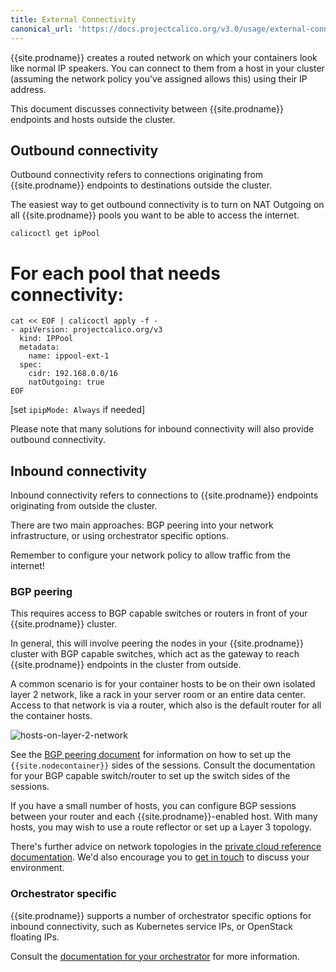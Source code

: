 ```yaml
---
title: External Connectivity
canonical_url: 'https://docs.projectcalico.org/v3.0/usage/external-connectivity'
---
```


{{site.prodname}} creates a routed network on which your containers look like normal IP
speakers. You can connect to them from a host in your cluster (assuming the
network policy you've assigned allows this) using their IP address.

This document discusses connectivity between {{site.prodname}} endpoints and hosts outside
the cluster.

## Outbound connectivity

Outbound connectivity refers to connections originating from {{site.prodname}} endpoints
to destinations outside the cluster.

The easiest way to get outbound connectivity is to turn on NAT Outgoing on all
{{site.prodname}} pools you want to be able to access the internet.

```shell
calicoctl get ipPool
```

# For each pool that needs connectivity:
```
cat << EOF | calicoctl apply -f -
- apiVersion: projectcalico.org/v3
  kind: IPPool
  metadata:
    name: ippool-ext-1
  spec:
    cidr: 192.168.0.0/16
    natOutgoing: true
EOF
```

[set `ipipMode: Always` if needed]

Please note that many solutions for inbound connectivity will also provide
outbound connectivity.

## Inbound connectivity

Inbound connectivity refers to connections to {{site.prodname}} endpoints originating from
outside the cluster.

There are two main approaches: BGP peering into your network infrastructure, or
using orchestrator specific options.

Remember to configure your network policy to allow traffic from the internet!

### BGP peering

This requires access to BGP capable switches or routers in front of your {{site.prodname}}
cluster.

In general, this will involve peering the nodes in your {{site.prodname}} cluster with BGP
capable switches, which act as the gateway to reach {{site.prodname}} endpoints in the
cluster from outside.

A common scenario is for your container hosts to be on their own isolated layer
2 network, like a rack in your server room or an entire data center.  Access to
that network is via a router, which also is the default router for all the
container hosts.

![hosts-on-layer-2-network]({{site.baseurl}}/images/hosts-on-layer-2-network.png)

See the [BGP peering document]({{site.baseurl}}/{{page.version}}/usage/configuration/bgp)
for information on how to set up the `{{site.nodecontainer}}` sides of the sessions.
Consult the documentation for your BGP capable switch/router to set up the
switch sides of the sessions.

If you have a small number of hosts, you can configure BGP sessions between your router and each {{site.prodname}}-enabled host. With many hosts, you may wish to use a
route reflector or set up a Layer 3 topology.

There's further advice on network topologies in the [private cloud reference documentation]({{site.baseurl}}/{{page.version}}/reference/).
We'd also encourage you to [get in touch](https://www.projectcalico.org/contact/)
to discuss your environment.

### Orchestrator specific

{{site.prodname}} supports a number of orchestrator specific options for inbound
connectivity, such as Kubernetes service IPs, or OpenStack floating IPs.

Consult the [documentation for your orchestrator]({{site.baseurl}}/{{page.version}}/getting-started) for more information.
